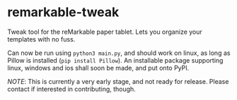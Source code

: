 # remarkable-tweak
Tweak tool for the reMarkable paper tablet. Lets you organize your templates with no fuss.

Can now be run using `python3 main.py`, and should work on linux, as long as Pillow is installed (`pip install Pillow`). An installable package supporting linux, windows and ios shall soon be made, and put onto PyPI.

*NOTE*: This is currently a very early stage, and not ready for release. Please contact if interested in contributing, though.

